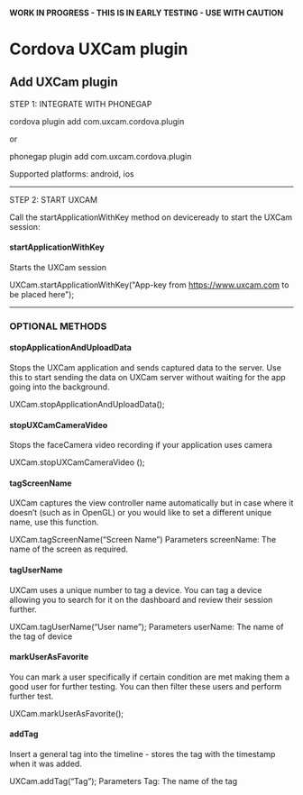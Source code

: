 
#### WORK IN PROGRESS - THIS IS IN EARLY TESTING - USE WITH CAUTION ####

# Cordova UXCam plugin

## Add UXCam plugin

STEP 1: INTEGRATE  WITH PHONEGAP

cordova plugin add com.uxcam.cordova.plugin

or

phonegap plugin add com.uxcam.cordova.plugin


Supported platforms: android, ios

---

STEP 2: START UXCAM

Call the startApplicationWithKey method on deviceready to start the UXCam session:

#### startApplicationWithKey
Starts the UXCam session

UXCam.startApplicationWithKey("App-key from https://www.uxcam.com to be placed here");

---

### OPTIONAL METHODS

#### stopApplicationAndUploadData 
Stops the UXCam application and sends captured data to the server. Use this to start sending the data on UXCam server without waiting for the app going into the background.

UXCam.stopApplicationAndUploadData();


#### stopUXCamCameraVideo
Stops the faceCamera video recording if your application uses camera 

UXCam.stopUXCamCameraVideo ();


#### tagScreenName
UXCam captures the view controller name automatically but in case where it doesn’t (such as in OpenGL) or you would like to set a different unique name, use this function.

UXCam.tagScreenName(“Screen Name”)
Parameters 
screenName: The name of the screen as required.


#### tagUserName
UXCam uses a unique number to tag a device. You can tag a device allowing you to search for it on the dashboard and review their session further.

UXCam.tagUserName(“User name”);
Parameters 
userName: The name of the tag of device


#### markUserAsFavorite
You can mark a user specifically if certain condition are met making them a good user for further testing. You can then filter these users and perform further test.

UXCam.markUserAsFavorite();


#### addTag
Insert a general tag into the timeline - stores the tag with the timestamp when it was added. 

UXCam.addTag(“Tag”);
Parameters 
Tag: The name of the tag

